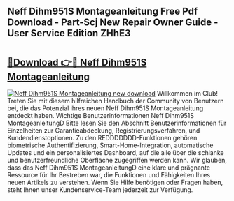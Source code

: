 ## Neff Dihm951S Montageanleitung Free Pdf Download - Part-Scj New Repair Owner Guide - User Service Edition ZHhE3

# <h2><a href="http://df7zjl.blite.top/?on=Neff+Dihm951S+Montageanleitung">🔗Download 👉🔴 Neff Dihm951S Montageanleitung</a></h2>

[![Neff Dihm951S Montageanleitung new download](https://i.imgur.com/lujVjoI.png)](http://df7zjl.blite.top/?on=Neff+Dihm951S+Montageanleitung)
Willkommen im Club! Treten Sie mit diesem hilfreichen Handbuch der Community von Benutzern bei, die das Potenzial ihres neuen Neff Dihm951S Montageanleitung entdeckt haben. Wichtige Benutzerinformationen Neff Dihm951S MontageanleitungD Bitte lesen Sie den Abschnitt Benutzerinformationen für Einzelheiten zur Garantieabdeckung, Registrierungsverfahren, und Kundendienstoptionen. Zu den REDDDDDDD-Funktionen gehören biometrische Authentifizierung, Smart-Home-Integration, automatische Updates und ein personalisiertes Dashboard, auf die alle über die schlanke und benutzerfreundliche Oberfläche zugegriffen werden kann. Wir glauben, dass das Neff Dihm951S MontageanleitungD eine klare und prägnante Ressource für Ihr Bestreben war, die Funktionen und Fähigkeiten Ihres neuen Artikels zu verstehen. Wenn Sie Hilfe benötigen oder Fragen haben, steht Ihnen unser Kundenservice-Team jederzeit zur Verfügung.
